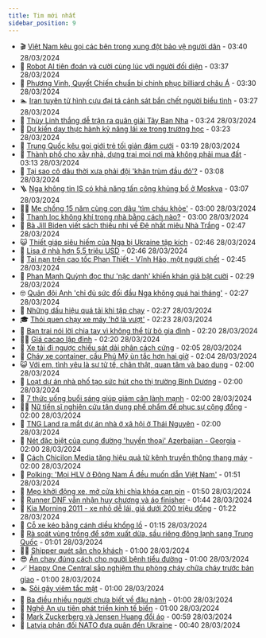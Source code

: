 ```yaml
---
title: Tim mới nhất
sidebar_position: 9
---
```


<!-- vnexpress-tin-moi-nhat:START -->
- 🎬 [Việt Nam kêu gọi các bên trong xung đột bảo vệ người dân](https://vnexpress.net/viet-nam-keu-goi-cac-ben-trong-xung-dot-bao-ve-nguoi-dan-4727557.html) - 03:40 28/03/2024
- 🐎 [Robot AI tiên đoán và cười cùng lúc với người đối diện](https://vnexpress.net/robot-ai-tien-doan-va-cuoi-cung-luc-voi-nguoi-doi-dien-4727497.html) - 03:37 28/03/2024
- 🦍 [Phương Vinh, Quyết Chiến chuẩn bị chinh phục billiard châu Á](https://vnexpress.net/phuong-vinh-quyet-chien-chuan-bi-chinh-phuc-billiard-chau-a-4727443.html) - 03:30 28/03/2024
- 🏊 [Iran tuyên tử hình cựu đại tá cảnh sát bắn chết người biểu tình](https://vnexpress.net/iran-tuyen-tu-hinh-cuu-dai-ta-canh-sat-ban-chet-nguoi-bieu-tinh-4727521.html) - 03:27 28/03/2024
- 🎊 [Thùy Linh thắng dễ trận ra quân giải Tây Ban Nha](https://vnexpress.net/thuy-linh-thang-de-tran-ra-quan-giai-tay-ban-nha-4727599.html) - 03:24 28/03/2024
- 🎃 [Dự kiến ​​​​dạy thực hành kỹ năng lái xe trong trường học](https://vnexpress.net/du-kien-day-thuc-hanh-ky-nang-lai-xe-trong-truong-hoc-4727455.html) - 03:23 28/03/2024
- 🧰 [Trung Quốc kêu gọi giới trẻ tối giản đám cưới](https://vnexpress.net/trung-quoc-keu-goi-gioi-tre-toi-gian-dam-cuoi-4727537.html) - 03:19 28/03/2024
- 🔭 [Thành phố cho xây nhà, dựng trại mọi nơi mà không phải mua đất](https://vnexpress.net/thanh-pho-cho-xay-nha-dung-trai-moi-noi-ma-khong-phai-mua-dat-4726868.html) - 03:13 28/03/2024
- 🫶 [Tại sao cô dâu thời xưa phải đội &#39;khăn trùm đầu đỏ&#39;?](https://vnexpress.net/tai-sao-co-dau-thoi-xua-phai-doi-khan-trum-dau-do-4726686.html) - 03:08 28/03/2024
- 🪜 [Nga không tin IS có khả năng tấn công khủng bố ở Moskva](https://vnexpress.net/nga-khong-tin-is-co-kha-nang-tan-cong-khung-bo-o-moskva-4727511.html) - 03:07 28/03/2024
- 👨‍🏫 [Mẹ chồng 15 năm cùng con dâu &#39;tìm cháu khỏe&#39;](https://vnexpress.net/me-chong-15-nam-cung-con-dau-tim-chau-khoe-4727527.html) - 03:00 28/03/2024
- 🎊 [Thanh lọc không khí trong nhà bằng cách nào?](https://vnexpress.net/thanh-loc-khong-khi-trong-nha-bang-cach-nao-4727364.html) - 03:00 28/03/2024
- 🎊 [Bà Jill Biden viết sách thiếu nhi về Đệ nhất miêu Nhà Trắng](https://vnexpress.net/ba-jill-biden-viet-sach-thieu-nhi-ve-de-nhat-mieu-nha-trang-4727516.html) - 02:47 28/03/2024
- 😺 [Thiết giáp siêu hiếm của Nga bị Ukraine tập kích](https://vnexpress.net/thiet-giap-sieu-hiem-cua-nga-bi-ukraine-tap-kich-4727512.html) - 02:46 28/03/2024
- 🐘 [Lisa ở nhà hơn 5,5 triệu USD](https://vnexpress.net/lisa-o-nha-hon-5-5-trieu-usd-4727524.html) - 02:46 28/03/2024
- 🌁 [Tai nạn trên cao tốc Phan Thiết - Vĩnh Hảo, một người chết](https://vnexpress.net/tai-nan-tren-cao-toc-phan-thiet-vinh-hao-mot-nguoi-chet-4727530.html) - 02:45 28/03/2024
- 🐲 [Phan Mạnh Quỳnh đọc thư &#39;nặc danh&#39; khiến khán giả bật cười](https://vnexpress.net/phan-manh-quynh-doc-thu-nac-danh-khien-khan-gia-bat-cuoi-4727305.html) - 02:29 28/03/2024
- 🤓 [Quân đội Anh &#39;chỉ đủ sức đối đầu Nga không quá hai tháng&#39;](https://vnexpress.net/quan-doi-anh-chi-du-suc-doi-dau-nga-khong-qua-hai-thang-4727499.html) - 02:27 28/03/2024
- 💪 [Những dấu hiệu quá tải khi tập chạy](https://vnexpress.net/nhung-dau-hieu-qua-tai-khi-tap-chay-4726875.html) - 02:27 28/03/2024
- 🎓 [Thói quen chạy xe máy &#39;hở là vượt&#39;](https://vnexpress.net/thoi-quen-chay-xe-may-ho-la-vuot-4727385.html) - 02:23 28/03/2024
- 🫣 [Bạn trai nói lời chia tay vì không thể từ bỏ gia đình](https://vnexpress.net/ban-trai-noi-loi-chia-tay-vi-khong-the-tu-bo-gia-dinh-4727504.html) - 02:20 28/03/2024
- 🧑‍💻 [Giá cacao lập đỉnh](https://vnexpress.net/gia-cacao-lap-dinh-4727447.html) - 02:20 28/03/2024
- 🐲 [Xe tải đi ngược chiều sát dải phân cách cứng](https://vnexpress.net/xe-tai-di-nguoc-chieu-sat-dai-phan-cach-cung-4727515.html) - 02:05 28/03/2024
- 🌝 [Cháy xe container, cầu Phú Mỹ ùn tắc hơn hai giờ](https://vnexpress.net/chay-xe-container-cau-phu-my-un-tac-hon-hai-gio-4727529.html) - 02:04 28/03/2024
- 😺 [Với em, tình yêu là sự tử tế, chân thật, quan tâm và bao dung](https://vnexpress.net/voi-em-tinh-yeu-la-su-tu-te-chan-that-quan-tam-va-bao-dung-4727510.html) - 02:00 28/03/2024
- 🐎 [Loạt dự án nhà phố tạo sức hút cho thị trường Bình Dương](https://vnexpress.net/loat-du-an-nha-pho-tao-suc-hut-cho-thi-truong-binh-duong-4727500.html) - 02:00 28/03/2024
- 🎡 [7 thức uống buổi sáng giúp giảm cân lành mạnh](https://vnexpress.net/7-thuc-uong-buoi-sang-giup-giam-can-lanh-manh-4727486.html) - 02:00 28/03/2024
- 👨‍🏫 [Nữ tiến sĩ nghiên cứu tận dụng phế phẩm để phục sự cộng đồng](https://vnexpress.net/nu-tien-si-nghien-cuu-tan-dung-phe-pham-de-phuc-su-cong-dong-4727313.html) - 02:00 28/03/2024
- 🦆 [TNG Land ra mắt dự án nhà ở xã hội ở Thái Nguyên](https://vnexpress.net/tng-land-ra-mat-du-an-nha-o-xa-hoi-o-thai-nguyen-4727097.html) - 02:00 28/03/2024
- 🚦 [Nét đặc biệt của cung đường &#39;huyền thoại&#39; Azerbaijan - Georgia](https://vnexpress.net/net-dac-biet-cua-cung-duong-huyen-thoai-azerbaijan-georgia-4726438.html) - 02:00 28/03/2024
- 💫 [Cách Chicilon Media tăng hiệu quả từ kênh truyền thông thang máy](https://vnexpress.net/cach-chicilon-media-tang-hieu-qua-tu-kenh-truyen-thong-thang-may-4725565.html) - 02:00 28/03/2024
- 🎉 [Polking: &#39;Mọi HLV ở Đông Nam Á đều muốn dẫn Việt Nam&#39;](https://vnexpress.net/polking-moi-hlv-o-dong-nam-a-deu-muon-dan-viet-nam-4727415.html) - 01:51 28/03/2024
- 🌋 [Mẹo khởi động xe, mở cửa khi chìa khóa cạn pin](https://vnexpress.net/meo-khoi-dong-xe-mo-cua-khi-chia-khoa-can-pin-4727506.html) - 01:50 28/03/2024
- 🤖 [Runner DNF vẫn nhận huy chương và áo finisher](https://vnexpress.net/runner-dnf-van-nhan-huy-chuong-va-ao-finisher-4727397.html) - 01:44 28/03/2024
- 🦏 [Kia Morning 2011 - xe nhỏ dễ lái, giá dưới 200 triệu đồng](https://vnexpress.net/kia-morning-2011-xe-nho-de-lai-gia-duoi-200-trieu-dong-4727469.html) - 01:22 28/03/2024
- 🦩 [Cỗ xe kéo bằng cánh diều khổng lồ](https://vnexpress.net/co-xe-keo-bang-canh-dieu-khong-lo-4726562.html) - 01:15 28/03/2024
- 👺 [Rà soát vùng trồng để sớm xuất dừa, sầu riêng đông lạnh sang Trung Quốc](https://vnexpress.net/ra-soat-vung-trong-de-som-xuat-dua-sau-rieng-dong-lanh-sang-trung-quoc-4727481.html) - 01:01 28/03/2024
- 🧑‍🏫 [Shipper quét sân cho khách](https://vnexpress.net/shipper-quet-san-cho-khach-4727197.html) - 01:00 28/03/2024
- 😎 [Ăn chay đúng cách cho người bệnh tiểu đường](https://vnexpress.net/an-chay-dung-cach-cho-nguoi-benh-tieu-duong-4727470.html) - 01:00 28/03/2024
- 🪄 [Happy One Central sắp nghiệm thu phòng cháy chữa cháy trước bàn giao](https://vnexpress.net/happy-one-central-sap-nghiem-thu-phong-chay-chua-chay-truoc-ban-giao-4727450.html) - 01:00 28/03/2024
- 🏊 [Sỏi gây viêm tắc mật](https://vnexpress.net/soi-gay-viem-tac-mat-4727145.html) - 01:00 28/03/2024
- 💃 [Ba điều nhiều người chưa biết về đậu nành](https://vnexpress.net/ba-dieu-nhieu-nguoi-chua-biet-ve-dau-nanh-4725570.html) - 01:00 28/03/2024
- 🦆 [Nghệ An ưu tiên phát triển kinh tế biển](https://vnexpress.net/nghe-an-uu-tien-phat-trien-kinh-te-bien-4721006.html) - 01:00 28/03/2024
- 🎊 [Mark Zuckerberg và Jensen Huang đổi áo](https://vnexpress.net/mark-zuckerberg-va-jensen-huang-doi-ao-4727479.html) - 00:59 28/03/2024
- 👺 [Latvia phản đối NATO đưa quân đến Ukraine](https://vnexpress.net/latvia-phan-doi-nato-dua-quan-den-ukraine-4727478.html) - 00:40 28/03/2024<!-- vnexpress-tin-moi-nhat:END -->
